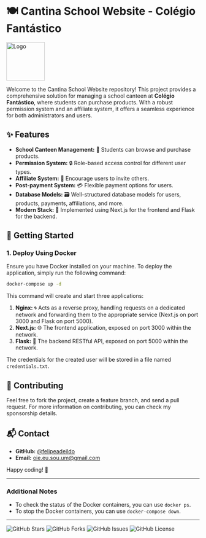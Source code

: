 # 🍽️ Cantina School Website - Colégio Fantástico

<img src="/frontend/public/img/favicon.ico" alt="Logo" width="100" />

Welcome to the Cantina School Website repository! This project provides a comprehensive solution for managing a school canteen at **Colégio Fantástico**, where students can purchase products. With a robust permission system and an affiliate system, it offers a seamless experience for both administrators and users.

## ✨ Features

- **School Canteen Management:** 🥪 Students can browse and purchase products.
- **Permission System:** 🔒 Role-based access control for different user types.
- **Affiliate System:** 🤝 Encourage users to invite others.
- **Post-payment System:** 💳 Flexible payment options for users.
- **Database Models:** 🗃️ Well-structured database models for users, products, payments, affiliations, and more.
- **Modern Stack:** 🚀 Implemented using Next.js for the frontend and Flask for the backend.

## 🚀 Getting Started

### 1. Deploy Using Docker

Ensure you have Docker installed on your machine. To deploy the application, simply run the following command:

```bash
docker-compose up -d
```

This command will create and start three applications:

1. **Nginx:** 🌀 Acts as a reverse proxy, handling requests on a dedicated network and forwarding them to the appropriate service (Next.js on port 3000 and Flask on port 5000).
2. **Next.js:** 🌐 The frontend application, exposed on port 3000 within the network.
3. **Flask:** 🔧 The backend RESTful API, exposed on port 5000 within the network.

The credentials for the created user will be stored in a file named `credentials.txt`.

## 🤝 Contributing

Feel free to fork the project, create a feature branch, and send a pull request. For more information on contributing, you can check my sponsorship details.

## 📬 Contact

- **GitHub:** [@felipeadeildo](https://github.com/felipeadeildo)
- **Email:** oie.eu.sou.um@gmail.com

Happy coding! 🎉

---

### Additional Notes

- To check the status of the Docker containers, you can use `docker ps`.
- To stop the Docker containers, you can use `docker-compose down`.

---

![GitHub Stars](https://img.shields.io/github/stars/felipeadeildo/cantinacf?style=social)
![GitHub Forks](https://img.shields.io/github/forks/felipeadeildo/cantinacf?style=social)
![GitHub Issues](https://img.shields.io/github/issues/felipeadeildo/cantinacf)
![GitHub License](https://img.shields.io/github/license/felipeadeildo/cantinacf)
